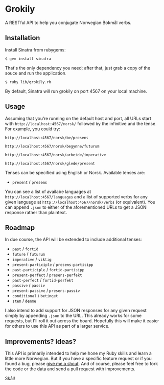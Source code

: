 Grokily
=======

A RESTful API to help you conjugate Norwegian Bokmål verbs.

Installation
------------

Install Sinatra from rubygems:

    $ gem install sinatra

That's the only dependency you need; after that, just grab a copy of the souce
and run the application.

    $ ruby lib/grokily.rb 

By default, Sinatra will run grokily on port 4567 on your local machine.

Usage
-----

Assuming that you're running on the default host and port, all URLs start
with `http://localhost:4567/norsk/` followed by the infinitive and the
tense. For example, you could try:

    http://localhost:4567/norsk/be/presens

    http://localhost:4567/norsk/begynne/futurum

    http://localhost:4567/norsk/arbeide/imperative

    http://localhost:4567/norsk/glede/present

Tenses can be specified using English or Norsk. Available tenses are:

* `present` / `presens`

You can see a list of availabe languages at
`http://localhost:4567/languages` and a list of supported verbs for any
given language at `http://localhost:4567/norsk/verbs` (or equivalent). You
can append `.json` to either of the aforementioned URLs to get a JSON
response rather than plaintext. 

Roadmap
-------

In due course, the API will be extended to include additional tenses:

* `past` / `fortid`
* `future` / `futurum`
* `imperative` / `viktig`
* `present-participle` / `presens-partisipp`
* `past-participle` / `fortid-partisipp`
* `present-perfect` / `presens-perfekt`
* `past-perfect` / `fortid-perfekt`
* `passive` / `passiv`
* `present-passive` / `presens-passiv`
* `conditional` / `betinget` 
* `stem` / `demme`

I also intend to add support for JSON responses for any given request
simply by appending `.json` to the URL. This already works for some
requests, but I'll roll it out across the board. Hopefully this will make
it easier for others to use this API as part of a larger service.

Improvements? Ideas?
--------------------

This API is primarily intended to help me hone my Ruby skills and learn
a little more Norwegian. But if you have a specific feature request or if
you found a bug, please [give me a shout](web@benjaminasmith.com). And of
course, please feel free to fork the code or the data and send a pull
request with improvements.

Skål!
